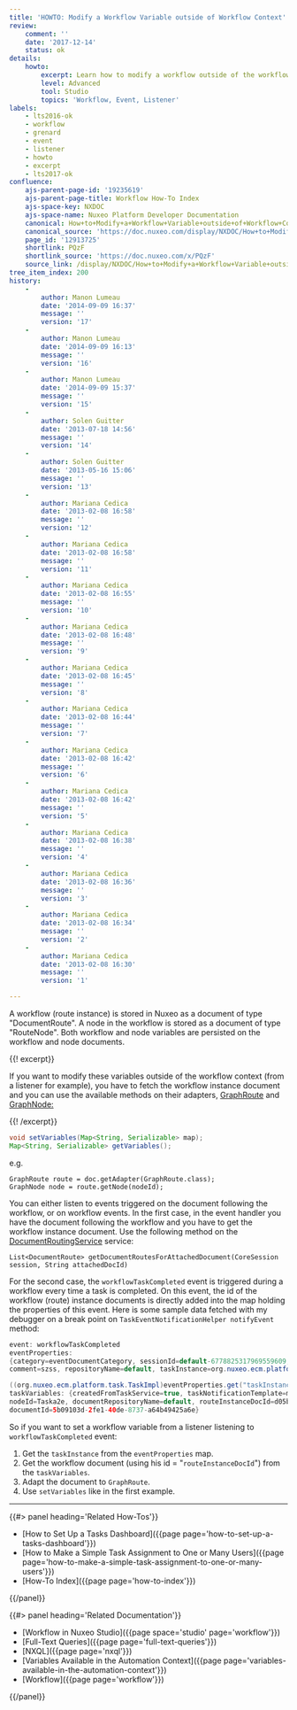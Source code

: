 ```yaml
---
title: 'HOWTO: Modify a Workflow Variable outside of Workflow Context'
review:
    comment: ''
    date: '2017-12-14'
    status: ok
details:
    howto:
        excerpt: Learn how to modify a workflow outside of the workflow context.
        level: Advanced
        tool: Studio
        topics: 'Workflow, Event, Listener'
labels:
    - lts2016-ok
    - workflow
    - grenard
    - event
    - listener
    - howto
    - excerpt
    - lts2017-ok
confluence:
    ajs-parent-page-id: '19235619'
    ajs-parent-page-title: Workflow How-To Index
    ajs-space-key: NXDOC
    ajs-space-name: Nuxeo Platform Developer Documentation
    canonical: How+to+Modify+a+Workflow+Variable+outside+of+Workflow+Context
    canonical_source: 'https://doc.nuxeo.com/display/NXDOC/How+to+Modify+a+Workflow+Variable+outside+of+Workflow+Context'
    page_id: '12913725'
    shortlink: PQzF
    shortlink_source: 'https://doc.nuxeo.com/x/PQzF'
    source_link: /display/NXDOC/How+to+Modify+a+Workflow+Variable+outside+of+Workflow+Context
tree_item_index: 200
history:
    -
        author: Manon Lumeau
        date: '2014-09-09 16:37'
        message: ''
        version: '17'
    -
        author: Manon Lumeau
        date: '2014-09-09 16:13'
        message: ''
        version: '16'
    -
        author: Manon Lumeau
        date: '2014-09-09 15:37'
        message: ''
        version: '15'
    -
        author: Solen Guitter
        date: '2013-07-18 14:56'
        message: ''
        version: '14'
    -
        author: Solen Guitter
        date: '2013-05-16 15:06'
        message: ''
        version: '13'
    -
        author: Mariana Cedica
        date: '2013-02-08 16:58'
        message: ''
        version: '12'
    -
        author: Mariana Cedica
        date: '2013-02-08 16:58'
        message: ''
        version: '11'
    -
        author: Mariana Cedica
        date: '2013-02-08 16:55'
        message: ''
        version: '10'
    -
        author: Mariana Cedica
        date: '2013-02-08 16:48'
        message: ''
        version: '9'
    -
        author: Mariana Cedica
        date: '2013-02-08 16:45'
        message: ''
        version: '8'
    -
        author: Mariana Cedica
        date: '2013-02-08 16:44'
        message: ''
        version: '7'
    -
        author: Mariana Cedica
        date: '2013-02-08 16:42'
        message: ''
        version: '6'
    -
        author: Mariana Cedica
        date: '2013-02-08 16:42'
        message: ''
        version: '5'
    -
        author: Mariana Cedica
        date: '2013-02-08 16:38'
        message: ''
        version: '4'
    -
        author: Mariana Cedica
        date: '2013-02-08 16:36'
        message: ''
        version: '3'
    -
        author: Mariana Cedica
        date: '2013-02-08 16:34'
        message: ''
        version: '2'
    -
        author: Mariana Cedica
        date: '2013-02-08 16:30'
        message: ''
        version: '1'

---
```

A workflow (route instance) is stored in Nuxeo as a document of type "DocumentRoute". A node in the workflow is stored as a document of type "RouteNode". Both workflow and node variables are persisted on the workflow and node documents.

{{! excerpt}}

If you want to modify these variables outside of the workflow context (from a listener for example), you have to fetch the workflow instance document and you can use the available methods on their adapters, [GraphRoute](http://community.nuxeo.com/api/nuxeo/8.10/javadoc/org/nuxeo/ecm/platform/routing/core/impl/GraphRoute.html) and [GraphNode:](http://community.nuxeo.com/api/nuxeo/8.10/javadoc/org/nuxeo/ecm/platform/routing/core/impl/GraphNode.html)

{{! /excerpt}}

```java
void setVariables(Map<String, Serializable> map);
Map<String, Serializable> getVariables();
```

e.g.

```
GraphRoute route = doc.getAdapter(GraphRoute.class);
GraphNode node = route.getNode(nodeId);
```

You can either listen to events triggered on the document following the workflow, or on workflow events.
In the first case, in the event handler you have the document following the workflow and you have to get the workflow instance document. Use the following method on the [DocumentRoutingService](http://community.nuxeo.com/api/nuxeo/8.10/javadoc/org/nuxeo/ecm/platform/routing/api/DocumentRoutingService.html) service:

```
List<DocumentRoute> getDocumentRoutesForAttachedDocument(CoreSession session, String attachedDocId)
```

For the second case, the `workflowTaskCompleted` event is triggered during a workflow every time a task is completed. On this event, the id of the workflow (route) instance documents is directly added into the map holding the properties of this event.
Here is some sample data fetched with my debugger on a break point on `TaskEventNotificationHelper notifyEvent` method:

```java
event: workflowTaskCompleted
eventProperties:
{category=eventDocumentCategory, sessionId=default-6778825317969559609, recipients=[Administrator, Administrator, test],
comment=szss, repositoryName=default, taskInstance=org.nuxeo.ecm.platform.task.TaskImpl@65fff289, documentLifeCycle=project}

((org.nuxeo.ecm.platform.task.TaskImpl)eventProperties.get("taskInstance")).getVariables()
taskVariables: {createdFromTaskService=true, taskNotificationTemplate=myTemplate, document.routing.step=0be590a5-8d03-48ef-9649-a82f06d8001a,
nodeId=Taska2e, documentRepositoryName=default, routeInstanceDocId=d05b14e4-8d60-41be-bea2-0d4063196c0b, directive=Aknowledgement, validated=false,
documentId=5b09103d-2fe1-40de-8737-a64b49425a6e}
```

So if you want to set a workflow variable from a listener listening to `workflowTaskCompleted` event:

1.  Get the `taskInstance` from the `eventProperties` map.
2.  Get the workflow document (using his id = "`routeInstanceDocId`") from the `taskVariables`.
3.  Adapt the document to `GraphRoute`.
4.  Use `setVariables` like in the first example.

* * *

<div class="row" data-equalizer data-equalize-on="medium"><div class="column medium-6">{{#> panel heading='Related How-Tos'}}

- [How to Set Up a Tasks Dashboard]({{page page='how-to-set-up-a-tasks-dashboard'}})&nbsp;
- [How to Make a Simple Task Assignment to One or Many Users]({{page page='how-to-make-a-simple-task-assignment-to-one-or-many-users'}})&nbsp;
- [How-To Index]({{page page='how-to-index'}})

{{/panel}}</div><div class="column medium-6">{{#> panel heading='Related Documentation'}}

- [Workflow in Nuxeo Studio]({{page space='studio' page='workflow'}})
- [Full-Text Queries]({{page page='full-text-queries'}})
- [NXQL]({{page page='nxql'}})
- [Variables Available in the Automation Context]({{page page='variables-available-in-the-automation-context'}})
- [Workflow]({{page page='workflow'}})

{{/panel}}</div></div>
